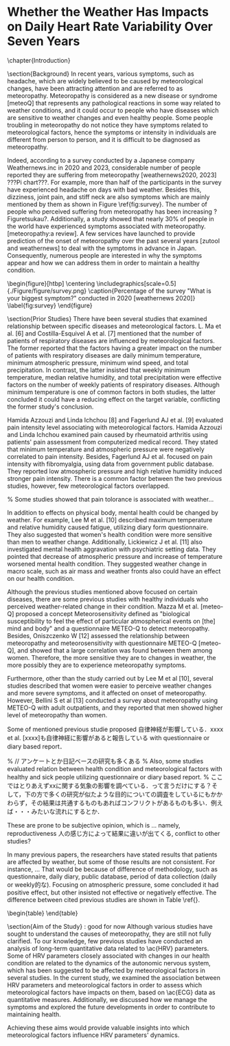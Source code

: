 # Whether the Weather Has Impacts on Daily Heart Rate Variability Over Seven Years

\chapter{Introduction}

\section{Background}
In recent years, various symptoms, such as headache, which are widely believed to be caused by meteorological changes, have been attracting attention and are referred to as meteoropathy. Meteoropathy is considered as a new disease or syndrome [meteoQ] that represents any pathological reactions in some way related to weather conditions, and it could occur to people who have diseases which are sensitive to weather changes and even healthy people. Some people troubling in meteoropathy do not notice they have symptoms related to meteorological factors, hence the symptoms or intensity in individuals are different from person to person, and it is difficult to be diagnosed as meteoropathy.

Indeed, according to a survey conducted by a Japanese company Weathernews.inc in 2020 and 2023, considerable number of people reported they are suffering from meteoropathy [weathernews2020, 2023] ???Pi chart???. For example, more than half of the participants in the survey have experienced headache on days with bad weather. Besides this, dizziness, joint pain, and stiff neck are also symptoms which are mainly mentioned by them as shown in Figure \ref{fig:survey}. The number of people who perceived suffering from meteoropathy has been increasing ?Figuretsukau?. Additionally, a study showed that nearly 30% of people in the world have experienced symptoms associated with meteoropathy. [meteoropathy:a review]. A few services have launched to provide prediction of the onset of meteoropathy over the past several years [zutool and weathernews] to deal with the symptoms in advance in Japan. Consequently, numerous people are interested in why the symptoms appear and how we can address them in order to maintain a healthy condition.

\begin{figure}[htbp]
    \centering
    \includegraphics[scale=0.5]{./Figure/figure/survey.png}
    \caption{Percentage of the survey "What is your biggest symptom?" conducted in 2020 [weathernews 2020]}
    \label{fig:survey}
\end{figure}

\section{Prior Studies}
There have been several studies that examined relationship between specific diseases and meteorological factors. L. Ma et al. [6] and Costilla-Esquivel A et al. [7] mentioned that the number of patients of respiratory diseases are influenced by meteorological factors. The former reported that the factors having a greater impact on the number of patients with respiratory diseases are daily minimum temperature, minimum atmospheric pressure, minimum wind speed, and total precipitation. In contrast, the latter insisted that weekly minimum temperature, median relative humidity, and total precipitation were effective factors on the number of weekly patients of respiratory diseases. Although minimum temperature is one of common factors in both studies, the latter concluded it could have a reducing effect on the target variable, conflicting the former study's conclusion.

Hamida Azzouzi and Linda Ichchou [8] and Fagerlund AJ et al. [9] evaluated pain intensity level associating with meteorological factors. Hamida Azzouzi and Linda Ichchou examined pain caused by rheumatoid arthritis using patients' pain assessment from computerized medical record. They stated that minimum temperature and atmospheric pressure were negatively correlated to pain intensity. Besides, Fagerlund AJ et al. focused on pain intensity with fibromyalgia, using data from government public database. They reported low atmospheric pressure and high relative humidity induced stronger pain intensity. There is a common factor between the two previous studies, however, few meteorological factors overlapped.

% Some studies showed that pain tolorance is associated with weather...

In addition to effects on physical body, mental health could be changed by weather. For example, Lee M et al. [10] described maximum temperature and relative humidity caused fatigue, utilizing diary form questionnaire. They also suggested that women's health condition were more sensitive than men to weather change. Additionally, Lickiewicz J et al. [11] also investigated mental health aggravation with psychiatric setting data. They pointed that decrease of atmospheric pressure and increase of temperature worsened mental health condition. They suggested weather change in macro scale, such as air mass and weather fronts also could have an effect on our health condition.

Although the previous studies mentioned above focused on certain diseases, there are some previous studies with healthy individuals who perceived weather-related change in their condition. Mazza M et al. [meteo-Q] proposed a concept Meteorosensitivity defined as "biological susceptibility to feel the effect of particular atmospherical events on [the] mind and body" and a questionnaire METEO-Q to detect meteoropathy. Besides, Oniszczenko W [12] assessed the relationship between meteoropathy and meteorosensitivity with questionnaire METEO-Q [meteo-Q], and showed that a large correlation was found between them among women. Therefore, the more sensitive they are to changes in weather, the more possibly they are to experience meteoropathy symptoms.

Furthermore, other than the study carried out by Lee M et al [10], several studies described that women were easier to perceive weather changes and more severe symptoms, and it affected on onset of meteoropathy. However, Bellini S et al [13] conducted a survey about meteoropathy using METEO-Q with adult outpatients, and they reported that men showed higher level of meteoropathy than women.


Some of mentioned previous studie proposed 自律神経が影響している．xxxx et al. [xxxx]も自律神経に影響があると報告している with questionnaire or diary based report．


% // アンケートとか日記ベースの研究も多くある
% Also, some studies evaluated relation between health condition and meteorological factors with healthy and sick people utilizing questionnaire or diary based report.
% ここではとりあえずxxに関する気象の影響を調べている．って言うだけにする？そして，下の方で多くの研究が似たような目的についての調査をしているにもかかわらず，その結果は共通するものもあればコンフリクトがあるものも多い．例えば・・・みたいな流れにするとか．

These are prone to be subjective opinion, which is ... namely, reproductiveness 人の感じ方によって結果に違いが出てくる, conflict to other studies?

In many previous papers, the researchers have stated results that patients are affected by weather, but some of those results are not consistent. For instance, ... That would be because of difference of methodology, such as questionnaire, daily diary, public database, period of data collection (daily or weekly的な). Focusing on atmospheric pressure, some concluded it had positive effect, but other insisted not effective or negatively effective. The difference between cited previous studies are shown in Table \ref{}.

\begin{table}
\end{table}



\section{Aim of the Study} : good for now
Although various studies have sought to understand the causes of meteoropathy, they are still not fully clarified. To our knowledge, few previous studies have conducted an analysis of long-term quantitative data related to \ac{HRV} parameters. Some of HRV parameters closely associated with changes in our health condition are related to the dynamics of the autonomic nervous system, which has been suggested to be affected by meteorological factors in several studies. In the current study, we examined the association between HRV parameters and meteorological factors in order to assess which meteorological factors have impacts on them, based on \ac{ECG} data as quantitative measures. Additionally, we discussed how we manage the symptoms and explored the future developments in order to contribute to maintaining health.


Achieving these aims would provide valuable insights into which meteorological factors influence HRV parameters' dynamics.
